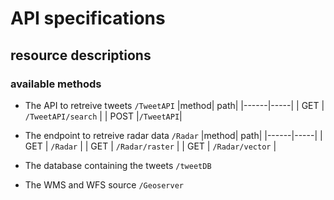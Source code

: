 # API specifications
 ## resource descriptions
 ### available methods
 * The API to retreive tweets `/TweetAPI`
  |method| path|
  |------|-----|
  |  GET | `/TweetAPI/search` |
  | POST |`/TweetAPI`|
 * The endpoint to retreive radar data `/Radar`
  |method| path|
  |------|-----|
  |  GET | `/Radar` |
  |  GET | `/Radar/raster` |
  |  GET | `/Radar/vector` |

 * The database containing the tweets `/tweetDB`  
 * The WMS and WFS source `/Geoserver`
